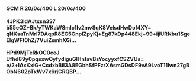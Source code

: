 #### GCM R 20/0c/400 L 20/0c/400
**4JPK3ldAJtxsn3S7**<br/>**b55eOZ+Bk/yTWKaW8mIc1Iv2mvSqK8VelsdHwDof4XY=**<br/>**qNKsaTnMrI7DAqpR8EG5GnpIZpyKj+Eg87kDp448Ekj+99+ijiURNbu1SgeEIgWFt0hZ/7VuiZsmhXGi...**<br/><br/>
**HPd9MjTeRkOC0ceJ**<br/>**Ufhd89y0pqsxwOyfydiguGlHnfavBsYocyyxfCSZVUs=**<br/>**e/2+lAxKxiG+CcdxbBil3A8EGbhSfPFzrXAsmGDsDF9vA9LvoT11Iwn27gBObN602pTxWv7x6rjCRQBP...**